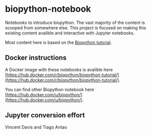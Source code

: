biopython-notebook
==================

Notebooks to introduce biopython. The vast majority of the content is
scooped from somewhere else. This project is focused on making this existing content avalible and interactive with Jupyter notebooks.

Most content here is based on the [Biopython tutorial](http://biopython.org/DIST/docs/tutorial/Tutorial.html).


Docker instructions
-------------------
A Docker image with these notebooks is avalible here
[https://hub.docker.com/r/biopython/biopython-tutorial/](https://hub.docker.com/r/biopython/biopython-tutorial/).

You can find other Biopython notebook here [https://hub.docker.com/u/biopython/](https://hub.docker.com/u/biopython/).


Jupyter conversion effort
-------------------------

Vincent Davis and Tiago Antao

